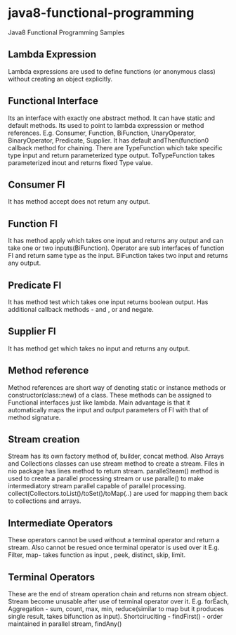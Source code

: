 # java8-functional-programming
Java8 Functional Programming Samples

## Lambda Expression
  Lambda expressions are used to define functions (or anonymous class) without creating an object explicitly.
  
## Functional Interface
  Its an interface with exactly one abstract method. It can have static and default methods. Its used to point to
  lambda expresssion or method references. E.g. Consumer, Function, BiFunction, UnaryOperator, BinaryOperator, 
  Predicate, Supplier. It has default andThen(function0 callback method for chaining. There are TypeFunction which
  take specific type input and return parameterized type output. ToTypeFunction takes parameterized inout and returns
  fixed Type value.
  
## Consumer FI
  It has method accept does not return any output.
  
## Function FI
  It has method apply which takes one input and returns any output and can take one or two inputs(BiFunction). Operator are sub interfaces 
  of function FI and return same type as the input. BiFunction takes two input and returns any output.

## Predicate FI
  It has method test which takes one input returns boolean output. Has additional callback methods - and , or and negate.
  
## Supplier FI
  It has method get which takes no input and returns any output.
  
## Method reference
  Method references are short way of denoting static or instance methods or constructor(class::new) of a class. 
  These methods can be assigned to Functional interfaces just like lambda. Main advantage is that it automatically
  maps the input and output parameters of FI with that of method signature.
  
## Stream creation
  Stream has its own factory method of, builder, concat method. Also Arrays and Collections classes can use stream method 
  to create a stream. Files in nio package has lines method to return stream. paralleSteam() method is used to create
  a parallel processing stream or use paralle() to make intermediatory stream parallel capable of parallel processing.
  collect(Collectors.toList()/toSet()/toMap(..) are used for mapping them back to collections and arrays.
  
## Intermediate Operators
  These operators cannot be used without a terminal operator and return a stream. Also cannot be resued once terminal operator 
  is used over it E.g. Filter, map- takes function as input , peek, distinct, skip, limit. 
  
## Terminal Operators
  These are the end of stream operation chain and returns non stream object. Stream become unusable after use of terminal 
  operator over it. E.g. forEach, Aggregation - sum, count, max, min, reduce(similar to map but it produces single result,
  takes bifunction as input). Shortciruciting - findFirst() - order maintained in parallel stream, findAny()
